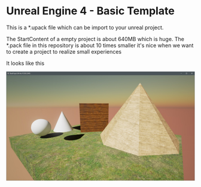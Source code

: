 # Unreal Engine 4 - Basic Template

 
This is a *.upack file which can be import to your unreal project.

The StartContent of a empty project is about 640MB which is huge. The *.pack file in this repository is about 10 times smaller it's nice when we want to create a project to realize small experiences

It looks like this

![Screen](screenshot.jpg)
 
